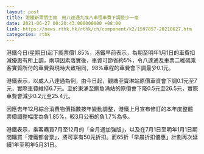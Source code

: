 ```yaml
---
layout: post
title: 港鐵新票價生效　用八達通九成八車程車費下調最少一毫
date: 2021-06-27 00:20:43.000000000 +08:00
link: https://news.rthk.hk/rthk/ch/component/k2/1597857-20210627.htm
categories: rthk
---
```


港鐵今日(星期日)起下調票價1.85%，港鐵早前表示，為期至明年1月1日的車費扣減優惠有所上調，兩項因素落實後，車資可節省約5%，令八達通及車票二維碼乘客實質所付的車費與現時大致相同，98%車程的車費會下調最少0.1元。

港鐵表示，以成人八達通為例，由今日起，觀塘至寶琳站原價車資會下調0.1元至7元，實際車費維持6.7元。至於東涌至鰂魚涌站的原價會下降0.5元至26.5元，實際車費會減少0.2元至25.4元。

因應去年12月綜合消費物價指數按年變動調整，港鐵上月宣布修訂的本年度整體票價調整幅度為負1.85%，較3月公布的負1.7%為多。

港鐵表示，乘客購買7月至12月的「全月通加強版」，以及在7月1日至明年1月1日期間購買「港鐵都會票」，將可享有50元折扣。而65折「早晨折扣優惠」計劃再次延續1年至明年5月31日。
